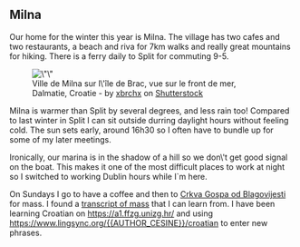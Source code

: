 
<h2>Milna</h2>

<!-- /wp:heading -->

<!-- wp:paragraph -->

<p>Our home for the winter this year is Milna. The village has two cafes and two restaurants, a beach and riva for 7km walks and really great mountains for hiking. There is a ferry daily to Split for commuting 9-5. </p>

<!-- /wp:paragraph -->

<!-- wp:image {\"id\":151,\"sizeSlug\":\"large\",\"linkDestination\":\"none\"} -->

<figure class=\"wp-block-image size-large\">
<img src=\"https://akaton.ca/blog/wp-content/uploads/2023/01/shutterstock_478380118-1024x683.jpg\" alt=\"\" class=\"wp-image-151\"/>
<figcaption class=\"wp-element-caption\">Ville de Milna sur l\'île de Brac, vue sur le front de mer, Dalmatie, Croatie - by <a href=\"https://www.shutterstock.com/fr/g/xbrchx\">xbrchx</a> on <a href=\"https://www.shutterstock.com/fr/image-photo/town-milna-on-brac-island-waterfront-478380118\" data-type=\"URL\" data-id=\"https://www.shutterstock.com/fr/image-photo/town-milna-on-brac-island-waterfront-478380118\">Shutterstock</a>
</figcaption>
</figure>

<!-- /wp:image -->

<!-- wp:paragraph -->

<p>Milna is warmer than Split by several degrees, and less rain too! Compared to last winter in Split I can sit outside durring daylight hours without feeling cold. The sun sets early, around 16h30 so I often have to bundle up for some of my later meetings.</p>

<!-- /wp:paragraph -->

<!-- wp:paragraph -->

<p>Ironically, our marina is in the shadow of a hill so we don\'t get good signal on the boat. This makes it one of the most difficult places to work at night so I switched to working Dublin hours while I`m here.</p>

<!-- /wp:paragraph -->

<!-- wp:paragraph -->

<p>On Sundays I go to have a coffee and then to <a rel=\"noreferrer noopener\" href=\"https://goo.gl/maps/CZWAsj82QANquJWp9\" target=\"_blank\">Crkva Gospa od Blagovijesti</a> for mass. I found a <a href=\"https://medjugorje.info/medjugorje/index.php/hr/duhovni-program/molitve/misa\" target=\"_blank\" rel=\"noreferrer noopener\">transcript of mass</a> that I can learn from. I have been learning Croatian on <a href=\"https://a1.ffzg.unizg.hr/\">https://a1.ffzg.unizg.hr/</a> and using <a href=\"https://www.lingsync.org/{{AUTHOR_CESINE}}/croatian\">https://www.lingsync.org/{{AUTHOR_CESINE}}/croatian</a> to enter new phrases.</p>
